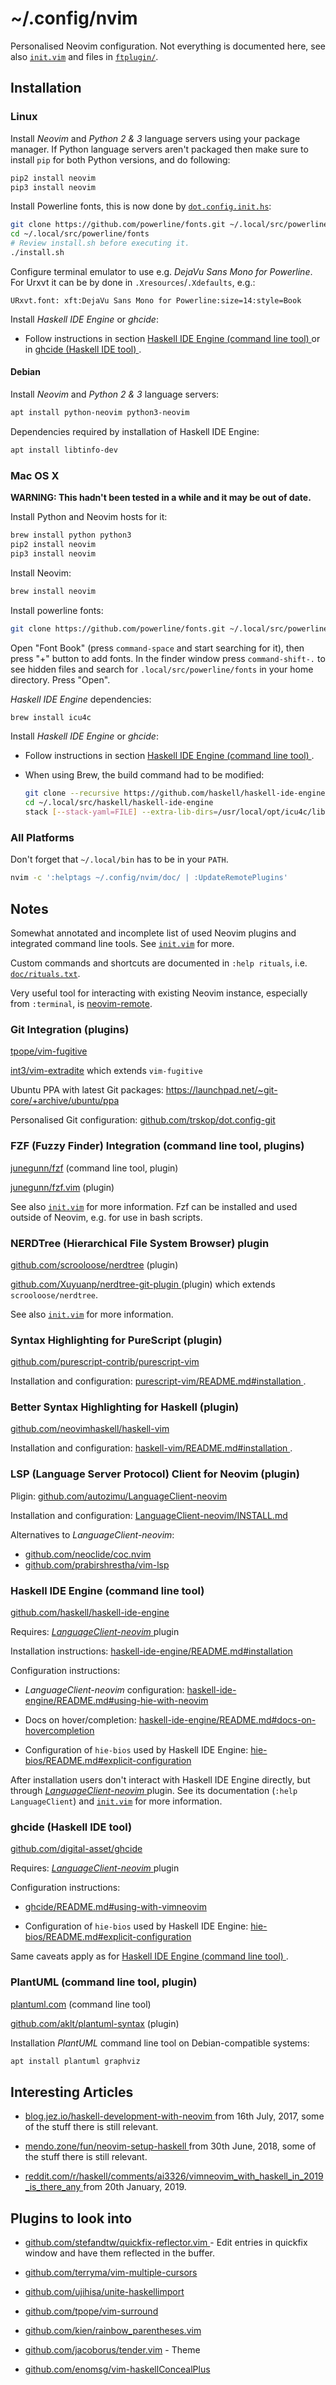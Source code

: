 # ~/.config/nvim

Personalised Neovim configuration.  Not everything is documented here, see also
[`init.vim`](./init.vim) and files in [`ftplugin/`](./ftplugin/).


## Installation


### Linux

Install *Neovim* and *Python 2 & 3* language servers using your package
manager. If Python language servers aren't packaged then make sure to install
`pip` for both Python versions, and do following:

```Bash
pip2 install neovim
pip3 install neovim
```

Install Powerline fonts, this is now done by
[`dot.config.init.hs`](../dot.config.init.hs):

```Bash
git clone https://github.com/powerline/fonts.git ~/.local/src/powerline/fonts
cd ~/.local/src/powerline/fonts
# Review install.sh before executing it.
./install.sh
```

Configure terminal emulator to use e.g. *DejaVu Sans Mono for Powerline*. For
Urxvt it can be by done in `.Xresources`/`.Xdefaults`, e.g.:

```
URxvt.font: xft:DejaVu Sans Mono for Powerline:size=14:style=Book
```

Install *Haskell IDE Engine* or *ghcide*:

* Follow instructions in section [Haskell IDE Engine (command line tool)
  ](#haskell-ide-engine-command-line-tool) or in [ghcide (Haskell IDE tool)
  ](#ghcide-haskell-ide-tool).


#### Debian

Install *Neovim* and *Python 2 & 3* language servers:

```Bash
apt install python-neovim python3-neovim
```

Dependencies required by installation of Haskell IDE Engine:

```Bash
apt install libtinfo-dev
```


### Mac OS X

**WARNING: This hadn't been tested in a while and it may be out of date.**

Install Python and Neovim hosts for it:

```Bash
brew install python python3
pip2 install neovim
pip3 install neovim
```

Install Neovim:

```Bash
brew install neovim
```

Install powerline fonts:

```Bash
git clone https://github.com/powerline/fonts.git ~/.local/src/powerline/fonts
```

Open "Font Book" (press `command-space` and start searching for it), then press
"+" button to add fonts. In the finder window press `command-shift-.` to see
hidden files and search for `.local/src/powerline/fonts` in your home
directory. Press "Open".

*Haskell IDE Engine* dependencies:

```Bash
brew install icu4c
```

Install *Haskell IDE Engine* or *ghcide*:

* Follow instructions in section [Haskell IDE Engine (command line tool)
  ](#haskell-ide-engine-command-line-tool).

* When using Brew, the build command had to be modified:

    ```Bash
    git clone --recursive https://github.com/haskell/haskell-ide-engine ~/.local/src/haskell/haskell-ide-engine
    cd ~/.local/src/haskell/haskell-ide-engine
    stack [--stack-yaml=FILE] --extra-lib-dirs=/usr/local/opt/icu4c/lib --extra-include-dirs=/usr/local/opt/icu4c/include install
    ```


### All Platforms

Don't forget that `~/.local/bin` has to be in your `PATH`.

```Bash
nvim -c ':helptags ~/.config/nvim/doc/ | :UpdateRemotePlugins'
```


## Notes

Somewhat annotated and incomplete list of used Neovim plugins and integrated
command line tools. See [`init.vim`](init.vim) for more.

Custom commands and shortcuts are documented in `:help rituals`, i.e.
[`doc/rituals.txt`](rituals.txt).

Very useful tool for interacting with existing Neovim instance, especially from
`:terminal`, is [neovim-remote](https://github.com/mhinz/neovim-remote).


### Git Integration (plugins)

[tpope/vim-fugitive](https://github.com/tpope/vim-fugitive)

[int3/vim-extradite](https://github.com/int3/vim-extradite) which extends
`vim-fugitive`

Ubuntu PPA with latest Git packages:
<https://launchpad.net/~git-core/+archive/ubuntu/ppa>

Personalised Git configuration:
[github.com/trskop/dot.config-git](https://github.com/trskop/dot.config-git)


### FZF (Fuzzy Finder) Integration (command line tool, plugins)

[junegunn/fzf](https://github.com/junegunn/fzf) (command line tool, plugin)

[junegunn/fzf.vim](https://github.com/junegunn/fzf.vim) (plugin)

See also [`init.vim`](init.vim) for more information. Fzf can be installed and
used outside of Neovim, e.g. for use in bash scripts.


### NERDTree (Hierarchical File System Browser) plugin

[github.com/scrooloose/nerdtree](https://github.com/scrooloose/nerdtree)
(plugin)

[github.com/Xuyuanp/nerdtree-git-plugin
](https://github.com/Xuyuanp/nerdtree-git-plugin) (plugin) which extends
`scrooloose/nerdtree`.

See also [`init.vim`](init.vim) for more information.


### Syntax Highlighting for PureScript (plugin)

[github.com/purescript-contrib/purescript-vim
](https://github.com/purescript-contrib/purescript-vim)

Installation and configuration: [purescript-vim/README.md#installation
](https://github.com/purescript-contrib/purescript-vim#installation).


### Better Syntax Highlighting for Haskell (plugin)

[github.com/neovimhaskell/haskell-vim
](https://github.com/neovimhaskell/haskell-vim)

Installation and configuration: [haskell-vim/README.md#installation
](https://github.com/neovimhaskell/haskell-vim#installation).


### LSP (Language Server Protocol) Client for Neovim (plugin)

Pligin: [github.com/autozimu/LanguageClient-neovim
](https://github.com/autozimu/LanguageClient-neovim)

Installation and configuration: [LanguageClient-neovim/INSTALL.md
](https://github.com/autozimu/LanguageClient-neovim/blob/next/INSTALL.md)

Alternatives to *LanguageClient-neovim*:

* [github.com/neoclide/coc.nvim](https://github.com/neoclide/coc.nvim)
* [github.com/prabirshrestha/vim-lsp](https://github.com/prabirshrestha/vim-lsp)


### Haskell IDE Engine (command line tool)

[github.com/haskell/haskell-ide-engine
](https://github.com/haskell/haskell-ide-engine)

Requires: [*LanguageClient-neovim*
](#lsp-language-server-protocol-client-for-neovim-plugin) plugin

Installation instructions: [haskell-ide-engine/README.md#installation
](https://github.com/haskell/haskell-ide-engine#installation)

Configuration instructions:

* *LanguageClient-neovim* configuration:
  [haskell-ide-engine/README.md#using-hie-with-neovim
  ](https://github.com/haskell/haskell-ide-engine#using-hie-with-neovim)

* Docs on hover/completion:
  [haskell-ide-engine/README.md#docs-on-hovercompletion
  ](https://github.com/haskell/haskell-ide-engine#docs-on-hovercompletion)

* Configuration of `hie-bios` used by Haskell IDE Engine:
  [hie-bios/README.md#explicit-configuration
  ](https://github.com/mpickering/hie-bios#explicit-configuration)

After installation users don't interact with Haskell IDE Engine directly, but
through [*LanguageClient-neovim*
](#lsp-language-server-protocol-client-for-neovim-plugin) plugin. See its
documentation (`:help LanguageClient`) and [`init.vim`](init.vim) for more
information.


### ghcide (Haskell IDE tool)

[github.com/digital-asset/ghcide](https://github.com/digital-asset/ghcide)

Requires: [*LanguageClient-neovim*
](#lsp-language-server-protocol-client-for-neovim-plugin) plugin

Configuration instructions:

* [ghcide/README.md#using-with-vimneovim
  ](https://github.com/digital-asset/ghcide#using-with-vimneovim)

* Configuration of `hie-bios` used by Haskell IDE Engine:
  [hie-bios/README.md#explicit-configuration
  ](https://github.com/mpickering/hie-bios#explicit-configuration)

Same caveats apply as for [Haskell IDE Engine (command line tool)
](#haskell-ide-engine-command-line-tool).


### PlantUML (command line tool, plugin)

[plantuml.com](http://plantuml.com) (command line tool)

[github.com/aklt/plantuml-syntax](https://github.com/aklt/plantuml-syntax)
(plugin)

Installation *PlantUML* command line tool on Debian-compatible systems:

```bash
apt install plantuml graphviz
```


## Interesting Articles

* [blog.jez.io/haskell-development-with-neovim
  ](https://blog.jez.io/haskell-development-with-neovim/) from 16th July, 2017,
  some of the stuff there is still relevant.

* [mendo.zone/fun/neovim-setup-haskell
  ](https://mendo.zone/fun/neovim-setup-haskell/) from 30th June, 2018,
  some of the stuff there is still relevant.

* [reddit.com/r/haskell/comments/ai3326/vimneovim\_with\_haskell\_in\_2019\_is\_there\_any
  ](https://www.reddit.com/r/haskell/comments/ai3326/vimneovim_with_haskell_in_2019_is_there_any/)
  from 20th January, 2019.


## Plugins to look into

* [github.com/stefandtw/quickfix-reflector.vim
  ](https://github.com/stefandtw/quickfix-reflector.vim) - Edit entries in
  quickfix window and have them reflected in the buffer.

* [github.com/terryma/vim-multiple-cursors
  ](https://github.com/terryma/vim-multiple-cursors)

* [github.com/ujihisa/unite-haskellimport
  ](https://github.com/ujihisa/unite-haskellimport)

* [github.com/tpope/vim-surround](https://github.com/tpope/vim-surround)

* [github.com/kien/rainbow\_parentheses.vim
  ](https://github.com/kien/rainbow_parentheses.vim)

* [github.com/jacoborus/tender.vim](https://github.com/jacoborus/tender.vim) -
  Theme

* [github.com/enomsg/vim-haskellConcealPlus
  ](https://github.com/enomsg/vim-haskellConcealPlus)

